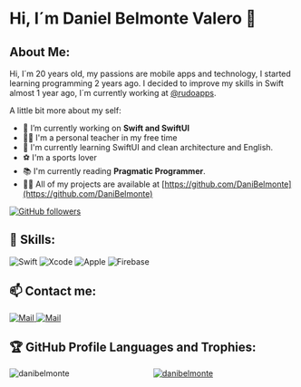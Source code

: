 <h1> Hi, I´m Daniel Belmonte Valero <g-emoji class="g-emoji" alias="wave" fallback-src="https://github.githubassets.com/images/icons/emoji/unicode/1f44b.png">👋</g-emoji></h1>
<h2>About Me:</h2>
<p>Hi, I´m 20 years old, my passions are mobile apps and technology, I started learning programming 2 years ago. I decided to improve my skills in Swift almost 1 year ago, I´m currently working at <a href="https://rudo.es/">@rudoapps</a>.</p>

<p>A little bit more about my self:</p>

- 🔭 I’m currently working on **Swift and SwiftUI**
- 👨‍🏫 I'm a personal teacher in my free time
- 🌱 I'm currently learning SwiftUI and clean architecture and English.
- ⚽️ I'm a sports lover
- 📚 I'm currently reading **Pragmatic Programmer**.
- 👨‍💻 All of my projects are available at [https://github.com/DaniBelmonte](https://github.com/DaniBelmonte)

<p><a href="https://github.com/DaniBelmonte"><img alt="GitHub followers" src="https://img.shields.io/github/followers/danibelmonte?label=Follow&style=social"></a></p>

<h2>🎯 Skills:</h2>

<a><img src="https://camo.githubusercontent.com/1a6d54350dbd2b42474f9a4f10793547151d53e46c900754b16fdac2faadc5e4/68747470733a2f2f696d672e736869656c64732e696f2f62616467652f53776966742d4641373334333f7374796c653d666f722d7468652d6261646765266c6f676f3d7377696674266c6f676f436f6c6f723d7768697465266c6162656c436f6c6f723d313031303130" alt="Swift" data-canonical-src="https://img.shields.io/badge/Swift-FA7343?style=for-the-badge&amp;logo=swift&amp;logoColor=white&amp;labelColor=101010" style="max-width: 100%;"></a>
<a><img src="https://camo.githubusercontent.com/a9e4bcd0da2983b5d324ba1904022a6629b047853a0a470973e105aa8ea6eedd/68747470733a2f2f696d672e736869656c64732e696f2f62616467652f58636f64652d3135373546393f7374796c653d666f722d7468652d6261646765266c6f676f3d78636f6465266c6f676f436f6c6f723d7768697465266c6162656c436f6c6f723d313031303130" alt="Xcode" data-canonical-src="https://img.shields.io/badge/Xcode-1575F9?style=for-the-badge&amp;logo=xcode&amp;logoColor=white&amp;labelColor=101010" style="max-width: 100%;"></a>
<a><img src="https://camo.githubusercontent.com/7aa6f188ecd366be0f995ae16ab8617467a320d315a5e659264acac3961bdb0b/68747470733a2f2f696d672e736869656c64732e696f2f62616467652f694f532d3939393939393f7374796c653d666f722d7468652d6261646765266c6f676f3d6170706c65266c6f676f436f6c6f723d7768697465266c6162656c436f6c6f723d313031303130" alt="Apple" data-canonical-src="https://img.shields.io/badge/iOS-999999?style=for-the-badge&amp;logo=apple&amp;logoColor=white&amp;labelColor=101010" style="max-width: 100%;"></a>
<a><img src="https://camo.githubusercontent.com/b7e7c7218cc77dda60dd84552ffe0f10ce4f035dd7e67e888df2e8d906e478cb/68747470733a2f2f696d672e736869656c64732e696f2f62616467652f46697265626173652d4646434132383f7374796c653d666f722d7468652d6261646765266c6f676f3d6669726562617365266c6f676f436f6c6f723d7768697465266c6162656c436f6c6f723d313031303130" alt="Firebase" data-canonical-src="https://img.shields.io/badge/Firebase-FFCA28?style=for-the-badge&amp;logo=firebase&amp;logoColor=white&amp;labelColor=101010" style="max-width: 100%;"></a>

<h2>📫 Contact me:</h2>

<a href="mailto:dani.belmonte.valero@gmail.com"><img alt="Mail" src="https://img.shields.io/badge/Gmail-D14836?style=for-the-badge&logo=gmail&logoColor=white">
</a>
<a href="https://www.linkedin.com/in/daniel-belmonte-valero"><img alt="Mail" src="https://img.shields.io/badge/LinkedIn-0077B5?style=for-the-badge&logo=linkedin&logoColor=white"></a>


<h2>🏆 GitHub Profile Languages and Trophies:</h2>

<p><img align="left" src="https://github-readme-stats.vercel.app/api/top-langs?username=danibelmonte&show_icons=true&locale=en&layout=compact" alt="danibelmonte"></p>

<p align="center"> <a href="https://github.com/ryo-ma/github-profile-trophy"><img src="https://github-profile-trophy.vercel.app/?username=danibelmonte&theme=onedark" alt="danibelmonte" /></a></p>




<!---
DaniBelmonte/DaniBelmonte is a ✨ special ✨ repository because its `README.md` (this file) appears on your GitHub profile.
You can click the Preview link to take a look at your changes.
--->
